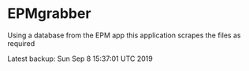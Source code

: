 # EPMgrabber
Using a database from the EPM app this application scrapes the files as required


Latest backup: Sun Sep 8 15:37:01 UTC 2019
